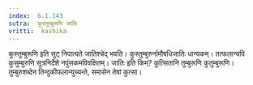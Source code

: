 ```yaml
---
index:  6.1.143
sutra:  कुस्तुम्बुरूणि जातिः
vritti:  kashika 
---
```


कुस्तुम्बुरूणि इति सुट् निपात्यते जातिश्चेद् भवति। कुस्तुम्बुरुर्नामौषधिजातिः धान्यकम्। तत्फलान्यपि कुसुम्बुरुणि सूत्रनिर्देशे नपुंसकमविवक्षितम्। जातिः इति किम्? कुत्सितानि तुम्बुरूणि कुतुम्बुरूणि। तुम्बुरुशब्देन तिन्दुकीफलान्युच्यन्ते, समासेन तेषां कुत्सा।

